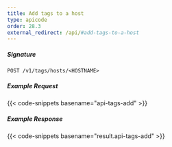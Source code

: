 ```yaml
---
title: Add tags to a host
type: apicode
order: 28.3
external_redirect: /api/#add-tags-to-a-host
---
```


##### Signature
`POST /v1/tags/hosts/<HOSTNAME>`
##### Example Request
{{< code-snippets basename="api-tags-add" >}}
##### Example Response
{{< code-snippets basename="result.api-tags-add" >}}
